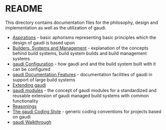 # README

This directory contains documentation files for the philosophy, design and
implementation as well as the utilization of gaudi.

* [Aspirations](ASPIRATIONS.md) - basic aphorisms representing basic principles
  which the design of gaudi is based upon
* [Builders, Systems and Management](BUILDSYSTEMS.md) - explanation of the
  concepts behind build systems, build system builds and build management
  systems
* [gaudi Configuration](CONFIGURATION.md) - how gaudi and and the build system
  built with it can be configured
* [gaudi Documentation Features](DOCUMENTATION.md) - documentation facilities of
  gaudi in support of large build systems
* [Extending gaudi](EXTENDING.md)
* [gaudi modules](MODULES.md) - the concept of gaudi modules for a standardized
  and reusable extension of gaudi managed build systems with
  common functionality
* [Reasonings](REASONINGS.md)
* [The gaudi Coding Style](STYLE.md) - generic coding conventions for projects
  based on gaudi
* [gaudi Walkthrough](WALKTHROUGH.md)
